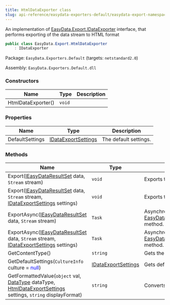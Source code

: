 ```yaml
---
title: HtmlDataExporter class
slug: api-reference/easydata-exporters-default/easydata-export-namespace/htmldataexporter-class
---
```

An implementation of [EasyData.Export.IDataExporter](/api-reference/easydata-core/easydata-export-namespace/idataexporter-interface) interface, that performs exporting of the data stream to HTML format
```csharp
public class EasyData.Export.HtmlDataExporter
    : IDataExporter

```
Package: `EasyData.Exporters.Default` (targets: `netstandard2.0`)

Assembly: `EasyData.Exporters.Default.dll`

### Constructors

| Name | Type | Description | 
| --- | --- | --- | 
| HtmlDataExporter() | `void` |  | 


### Properties

| Name | Type | Description | 
| --- | --- | --- | 
| DefaultSettings | [IDataExportSettings](/api-reference/easydata-core/easydata-export-namespace/idataexportsettings-interface) | The default settings. | 


### Methods

| Name | Type | Description | 
| --- | --- | --- | 
| Export([IEasyDataResultSet](/api-reference/easydata-core/easydata-namespace/ieasydataresultset-interface) data, `Stream` stream) | `void` | Exports the specified data to the stream. | 
| Export([IEasyDataResultSet](/api-reference/easydata-core/easydata-namespace/ieasydataresultset-interface) data, `Stream` stream, [IDataExportSettings](/api-reference/easydata-core/easydata-export-namespace/idataexportsettings-interface) settings) | `void` | Exports the specified data to the stream. | 
| ExportAsync([IEasyDataResultSet](/api-reference/easydata-core/easydata-namespace/ieasydataresultset-interface) data, `Stream` stream) | `Task` | Asynchronical version of [EasyData.Export.HtmlDataExporter.Export(EasyData.IEasyDataResultSet,System.IO.Stream)](/api-reference/easydata-exporters-default/easydata-export-namespace/htmldataexporter-class) method. | 
| ExportAsync([IEasyDataResultSet](/api-reference/easydata-core/easydata-namespace/ieasydataresultset-interface) data, `Stream` stream, [IDataExportSettings](/api-reference/easydata-core/easydata-export-namespace/idataexportsettings-interface) settings) | `Task` | Asynchronical version of [EasyData.Export.HtmlDataExporter.Export(EasyData.IEasyDataResultSet,System.IO.Stream)](/api-reference/easydata-exporters-default/easydata-export-namespace/htmldataexporter-class) method. | 
| GetContentType() | `string` | Gets the MIME content type of the exporting format. | 
| GetDefaultSettings(`CultureInfo` culture = <span style='color: blue'>null</span>) | [IDataExportSettings](/api-reference/easydata-core/easydata-export-namespace/idataexportsettings-interface) | Gets default settings | 
| GetFormattedValue(`object` val, [DataType](/api-reference/easydata-core/easydata-namespace/datatype-enum) dataType, [HtmlDataExportSettings](/api-reference/easydata-exporters-default/easydata-export-namespace/htmldataexportsettings-class) settings, `string` displayFormat) | `string` | Converts string into HTML format. |